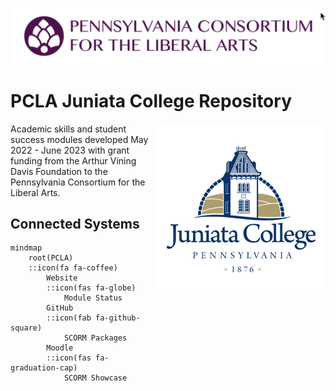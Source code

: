 ![PCLA Logo](./PCLA-logo.png)


# PCLA Juniata College Repository

<p><img src="./juniata.png" title="Juniata College Logo" align="right"/></p>

Academic skills and student success modules developed May 2022 - June 2023 with grant funding from the Arthur Vining Davis Foundation to the Pennsylvania Consortium for the Liberal Arts.

## Connected Systems

<!-- uses Font Awesome Version 5 --> 

```mermaid
mindmap
	root(PCLA)
	::icon(fa fa-coffee)
		Website 
		::icon(fas fa-globe)
			Module Status
		GitHub
		::icon(fab fa-github-square)
			SCORM Packages
		Moodle
		::icon(fas fa-graduation-cap)
			SCORM Showcase
```



